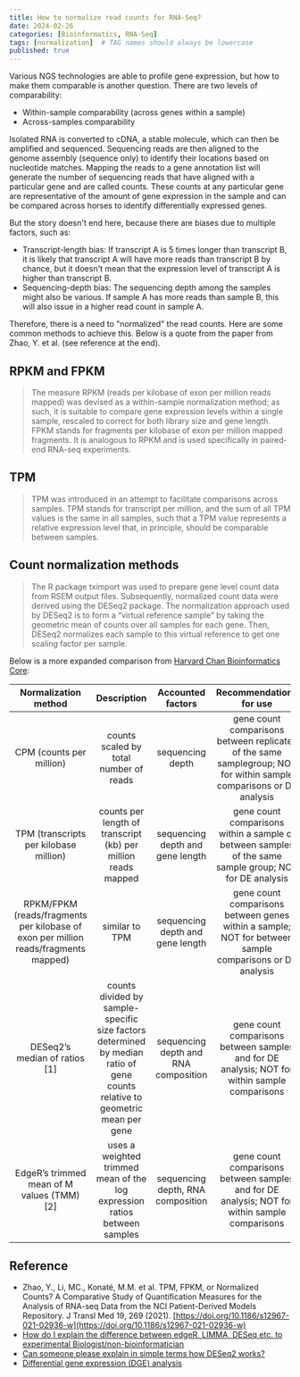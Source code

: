 ```yaml
---
title: How to normalize read counts for RNA-Seq?
date: 2024-02-26
categories: [Bioinformatics, RNA-Seq]
tags: [normalization]  # TAG names should always be lowercase
published: true
---
```


Various NGS technologies are able to profile gene expression, but how to make them comparable is another question. There are two levels of comparability:

- Within-sample comparability (across genes within a sample)
- Across-samples comparability

Isolated RNA is converted to cDNA, a stable molecule, which can then be amplified and sequenced. Sequencing reads are then aligned to the genome assembly (sequence only) to identify their locations based on nucleotide matches. Mapping the reads to a gene annotation list will generate the number of sequencing reads that have aligned with a particular gene and are called counts. These counts at any particular gene are representative of the amount of gene expression in the sample and can be compared across horses to identify differentially expressed genes.

But the story doesn't end here, because there are biases due to multiple factors, such as:

- Transcript-length bias: If transcript A is 5 times longer than transcript B, it is likely that transcript A will have more reads than transcript B by chance, but it doesn't mean that the expression level of transcript A is higher than transcript B.
- Sequencing-depth bias: The sequencing depth among the samples might also be various. If sample A has more reads than sample B, this will also issue in a higher read count in sample A.

Therefore, there is a need to "normalized" the read counts. Here are some common methods to achieve this. Below is a quote from the paper from Zhao, Y. et al. (see reference at the end).

## RPKM and FPKM

> The measure RPKM (reads per kilobase of exon per million reads mapped) was devised as a within-sample normalization method; as such, it is suitable to compare gene expression levels within a single sample, rescaled to correct for both library size and gene length.
FPKM stands for fragments per kilobase of exon per million mapped fragments. It is analogous to RPKM and is used specifically in paired-end RNA-seq experiments.

## TPM

> TPM was introduced in an attempt to facilitate comparisons across samples. TPM stands for transcript per million, and the sum of all TPM values is the same in all samples, such that a TPM value represents a relative expression level that, in principle, should be comparable between samples.

## Count normalization methods

> The R package tximport was used to prepare gene level count data from RSEM output files. Subsequently, normalized count data were derived using the DESeq2 package. The normalization approach used by DESeq2 is to form a “virtual reference sample” by taking the geometric mean of counts over all samples for each gene. Then, DESeq2 normalizes each sample to this virtual reference to get one scaling factor per sample.

Below is a more expanded comparison from [Harvard Chan Bioinformatics Core](https://hbctraining.github.io/Training-modules/planning_successful_rnaseq/lessons/sample_level_QC.html):

| Normalization method | Description | Accounted factors | Recommendations for use |
|:---:|:---:|:---:|:---:|
| CPM (counts per million) | counts scaled by total number of reads | sequencing depth | gene count comparisons between replicates of the same samplegroup; NOT for within sample comparisons or DE analysis |
| TPM (transcripts per kilobase million) | counts per length of transcript (kb) per million reads mapped | sequencing depth and gene length | gene count comparisons within a sample or between samples of the same sample group; NOT for DE analysis |
| RPKM/FPKM (reads/fragments per kilobase of exon per million reads/fragments mapped) | similar to TPM | sequencing depth and gene length | gene count comparisons between genes within a sample; NOT for between sample comparisons or DE analysis |
| DESeq2’s median of ratios [1] | counts divided by sample-specific size factors determined by median ratio of gene counts relative to geometric mean per gene | sequencing depth and RNA composition | gene count comparisons between samples and for DE analysis; NOT for within sample comparisons |
| EdgeR’s trimmed mean of M values (TMM) [2] | uses a weighted trimmed mean of the log expression ratios between samples | sequencing depth, RNA composition | gene count comparisons between samples and for DE analysis; NOT for within sample comparisons |

## Reference

- Zhao, Y., Li, MC., Konaté, M.M. et al. TPM, FPKM, or Normalized Counts? A Comparative Study of Quantification Measures for the Analysis of RNA-seq Data from the NCI Patient-Derived Models Repository. J Transl Med 19, 269 (2021). [https://doi.org/10.1186/s12967-021-02936-w](https://doi.org/10.1186/s12967-021-02936-w)
- [How do I explain the difference between edgeR, LIMMA, DESeq etc. to experimental Biologist/non-bioinformatician](https://www.biostars.org/p/284775/)
- [Can someone please explain in simple terms how DESeq2 works?](https://www.biostars.org/p/127756/)
- [Differential gene expression (DGE) analysis](https://hbctraining.github.io/Training-modules/planning_successful_rnaseq/lessons/sample_level_QC.html)
